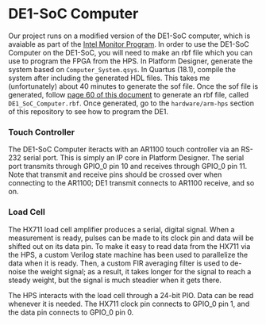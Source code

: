 # DE1-SoC Computer

Our project runs on a modified version of the DE1-SoC computer, which is
avaiable as part of the [Intel Monitor Program](https://fpgacademy.org/tools.html).
In order to use the DE1-SoC Computer on the DE1-SoC, you will need to make an
rbf file which you can use to program the FPGA from the HPS.
In Platform Designer, generate the system based on `Computer_System.qsys`.
In Quartus (18.1), compile the system after including the generated HDL files.
This takes me (unfortunately) about 40 minutes to generate the sof file.
Once the sof file is generated, follow [page 60 of this document](https://ftp.intel.com/Public/Pub/fpgaup/pub/Teaching_Materials/current/Tutorials/Linux_On_DE_Series_Boards.pdf)
to generate an rbf file, called `DE1_SoC_Computer.rbf`. Once generated,
go to the `hardware/arm-hps` section of this repository to see how to program the DE1.

### Touch Controller

The DE1-SoC Computer iteracts with an AR1100 touch controller via an RS-232 serial port.
This is simply an IP core in Platform Designer.
The serial port transmits through GPIO_0 pin 10 and receives through GPIO_0 pin 11.
Note that transmit and receive pins should be crossed over when connecting to the
AR1100; DE1 transmit connects to AR1100 receive, and so on.

### Load Cell

The HX711 load cell amplifier produces a serial, digital signal.
When a measurement is ready, pulses can be made to its clock pin and data
will be shifted out on its data pin.
To make it easy to read data from the HX711 via the HPS, a custom Verilog
state machine has been used to parallelize the data when it is ready.
Then, a custom FIR averaging filter is used to de-noise the weight signal;
as a result, it takes longer for the signal to reach a steady weight, but
the signal is much steadier when it gets there.

The HPS interacts with the load cell through a 24-bit PIO. Data can be read whenever it is needed.
The HX711 clock pin connects to GPIO_0 pin 1, and the data pin connects to GPIO_0 pin 0.